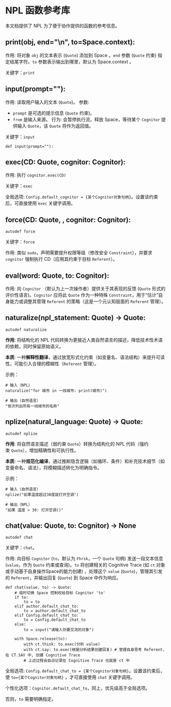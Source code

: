 # NPL 函数参考库
本文档提供了 NPL 为了便于协作提供的函数的参考信息。

## print(obj, end="\n", to=Space.context):

作用: 将对象 `obj` 的文本表示 (`Quote`) 添加到 Space 。`end` 参数 (`Quote` 约束) 指定结尾字符。`to` 参数表示输出到哪里，默认为 Space.context 。

关键字：`print`

## input(prompt=""):

作用: 读取用户输入的文本 (`Quote`)。
参数: 
- `prompt` 是可选的提示信息 (`Quote` 约束)。
- `from` 是输入来源。
行为: 会暂停执行流，释放 Space，等待某个 `Cognitor` 提供输入 `Quote`，该 `Quote` 将作为返回值。

关键字：`input`

```npl
def input(prompt=""):
```

## exec(CD: Quote, cognitor: Cognitor):

作用: 执行 `cognitor.exec(CD)`

关键字：`exec`

全局选项: `Config.default_cognitor = {某个Cognitor对象句柄}`。设置该约束后，可直接使用 `exec` 关键字调用。

## force(CD: Quote, , cognitor: Cognitor):

`autodef force`

关键字：`force`

作用: 类似 `sudo`，声明需要提升权限等级（修改安全 `Constraint`），并要求 `cognitor` 强制执行 CD（应用其约束于目标 `Referent`）。

## eval(word: Quote, to: Cognitor):

作用: 向 `Cognitor` （默认为上一次操作者）提供关于其表现的反馈 (`Quote` 形式的评价性语言)。`Cognitor` 应将此 `Quote` 作为一种特殊 `Constraint`，用于“估计”自身能力或调整其管理 `Referent` 的策略（这是一个元认知层面的 `Referent` 管理）。

## naturalize(npl_statement: Quote) -> Quote:

`autodef naturalize`

**作用**: 将结构化的 NPL 代码转换为更接近人类自然语言的描述，降低技术性术语的依赖，同时保留原始语义。

**本质**: 一种**解释性翻译**，通过放宽形式化约束（如变量名、语法结构）来提升可读性，可能引入合理的模糊性（`Referent` 管理）。

示例：
```
# 输入（NPL）  
naturalize("for 城市 in 一线城市: print(城市)")  

# 输出（自然语言）  
"依次列出所有一线城市的名称"  
```

## nplize(natural_language: Quote) -> Quote:

`autodef nplize`

**作用**: 将自然语言描述（弱约束 `Quote`）转换为结构化的 NPL 代码（强约束 `Quote`），增加精确性和可执行性。  

**本质**: 一种**规范化编译**，通过推断隐含逻辑（如循环、条件）和补充技术细节（如变量命名、语法），将模糊描述转化为明确指令。

示例：
```
# 输入（自然语言）  
nplize("如果温度超过30度就打开空调")  

# 输出（NPL）  
"如果 温度 > 30: 打开空调()"  
```

## chat(value: Quote, to: Cognitor) -> None

`autodef chat`

关键字：`chat`。

作用: 向目标 `Cognitor` (`to`，默认为 `Fhrsk`，一个 `Quote` 句柄) 发送一段文本信息 (`value`，作为 `Quote` 约束或查询)。`to` 将创建相关的 Cognitive Trace (如 `ct` 对象或手动基于自身操作Space的能力创建) ，处理这个 `value` (`Quote`)，管理其引发的 `Referent`，并输出回复 (`Quote`) 到 Space 中作为响应。

```npl
def chat(value, to) -> Quote:
    # 临时切换 Space 控制权给目标 Cognitor 'to'
    if to:
	    to = to
	elif author.default_chat_to:
		to = author.default_chat_to
	elif Config.default_chat_to:
		to = Config.default_chat_to
	else:
		to = input("请输入你要交流的对象")

    with Space.release(to):
        with ct.think: to.exec(分析 value)
        with ct.say: to.exec(根据分析结果创建回复) # 管理自身思考 Referent，在 CT.SAY 中, 创建 Cognitive Trace
        # 上述过程会自动记录在 Cognitive Trace 也就是 ct 中
```

全局选项: `Config.default_chat_to = {某个Cognitor对象句柄}`。设置该约束后，使 `to={某个Cognitor对象句柄}` ，才可直接使用 `chat` 关键字调用。

个性化选项：`Cognitor.default_chat_to`，同上，优先级高于全局选项。

否则，`to` 需要明确指定。
